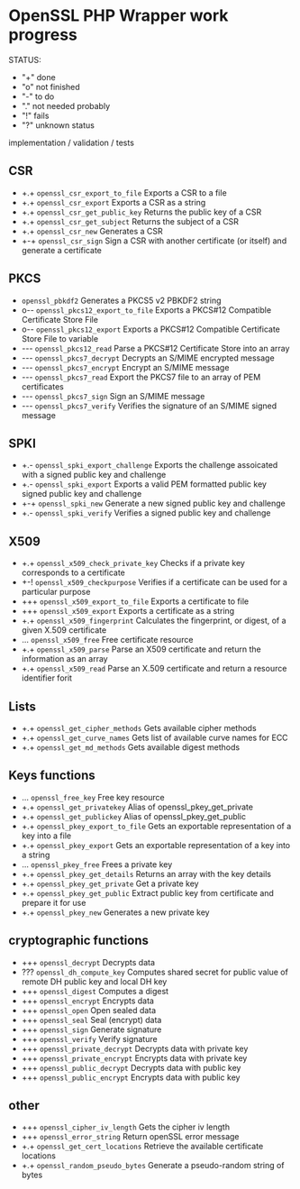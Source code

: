 # OpenSSL PHP Wrapper work progress


STATUS:
- "+" done
- "o" not finished
- "-" to do
- "." not needed probably
- "!" fails
- "?" unknown status

implementation / validation / tests

## CSR
- +.+ `openssl_csr_export_to_file` Exports a CSR to a file
- +.+ `openssl_csr_export` Exports a CSR as a string
- +.+ `openssl_csr_get_public_key` Returns the public key of a CSR
- +.+ `openssl_csr_get_subject` Returns the subject of a CSR
- +.+ `openssl_csr_new` Generates a CSR
- +-+ `openssl_csr_sign` Sign a CSR with another certificate (or itself) and generate a certificate

## PKCS
- `openssl_pbkdf2` Generates a PKCS5 v2 PBKDF2 string
- o-- `openssl_pkcs12_export_to_file` Exports a PKCS#12 Compatible Certificate Store File
- o-- `openssl_pkcs12_export` Exports a PKCS#12 Compatible Certificate Store File to variable
- --- `openssl_pkcs12_read` Parse a PKCS#12 Certificate Store into an array
- --- `openssl_pkcs7_decrypt` Decrypts an S/MIME encrypted message
- --- `openssl_pkcs7_encrypt` Encrypt an S/MIME message
- --- `openssl_pkcs7_read` Export the PKCS7 file to an array of PEM certificates
- --- `openssl_pkcs7_sign` Sign an S/MIME message
- --- `openssl_pkcs7_verify` Verifies the signature of an S/MIME signed message

## SPKI
- +.- `openssl_spki_export_challenge` Exports the challenge assoicated with a signed public key and challenge
- +.- `openssl_spki_export` Exports a valid PEM formatted public key signed public key and challenge
- +-+ `openssl_spki_new` Generate a new signed public key and challenge
- +.- `openssl_spki_verify` Verifies a signed public key and challenge

## X509
- +.+ `openssl_x509_check_private_key` Checks if a private key corresponds to a certificate
- +-! `openssl_x509_checkpurpose` Verifies if a certificate can be used for a particular purpose
- +++ `openssl_x509_export_to_file` Exports a certificate to file
- +++ `openssl_x509_export` Exports a certificate as a string
- +.+ `openssl_x509_fingerprint` Calculates the fingerprint, or digest, of a given X.509 certificate
- ... `openssl_x509_free` Free certificate resource
- +.+ `openssl_x509_parse` Parse an X509 certificate and return the information as an array
- +.+ `openssl_x509_read` Parse an X.509 certificate and return a resource identifier forit

## Lists
- +.+ `openssl_get_cipher_methods` Gets available cipher methods
- +.+ `openssl_get_curve_names` Gets list of available curve names for ECC
- +.+ `openssl_get_md_methods` Gets available digest methods

## Keys functions
- ... `openssl_free_key` Free key resource
- +.+ `openssl_get_privatekey` Alias of openssl_pkey_get_private
- +.+ `openssl_get_publickey` Alias of openssl_pkey_get_public
- +.+ `openssl_pkey_export_to_file` Gets an exportable representation of a key into a file
- +.+ `openssl_pkey_export` Gets an exportable representation of a key into a string
- ... `openssl_pkey_free` Frees a private key
- +.+ `openssl_pkey_get_details` Returns an array with the key details
- +.+ `openssl_pkey_get_private` Get a private key
- +.+ `openssl_pkey_get_public` Extract public key from certificate and prepare it for use
- +.+ `openssl_pkey_new` Generates a new private key

## cryptographic functions
- +++ `openssl_decrypt` Decrypts data
- ??? `openssl_dh_compute_key` Computes shared secret for public value of remote DH public key and local DH key
- +++ `openssl_digest` Computes a digest
- +++ `openssl_encrypt` Encrypts data
- +++ `openssl_open` Open sealed data
- +++ `openssl_seal` Seal (encrypt) data
- +++ `openssl_sign` Generate signature
- +++ `openssl_verify` Verify signature
- +++ `openssl_private_decrypt` Decrypts data with private key
- +++ `openssl_private_encrypt` Encrypts data with private key
- +++ `openssl_public_decrypt` Decrypts data with public key
- +++ `openssl_public_encrypt` Encrypts data with public key

## other
- +++ `openssl_cipher_iv_length` Gets the cipher iv length
- +++ `openssl_error_string` Return openSSL error message
- +.+ `openssl_get_cert_locations` Retrieve the available certificate locations
- +.+ `openssl_random_pseudo_bytes` Generate a pseudo-random string of bytes
